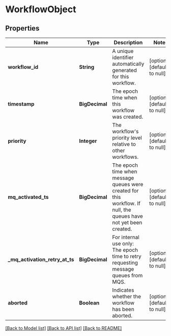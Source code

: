 # WorkflowObject
## Properties

| Name | Type | Description | Notes |
|------------ | ------------- | ------------- | -------------|
| **workflow\_id** | **String** | A unique identifier automatically generated for this workflow. | [optional] [default to null] |
| **timestamp** | **BigDecimal** | The epoch time when this workflow was created. | [optional] [default to null] |
| **priority** | **Integer** | The workflow&#39;s priority level relative to other workflows. | [optional] [default to null] |
| **mq\_activated\_ts** | **BigDecimal** | The epoch time when message queues were created for this workflow. If null, the queues have not yet been created. | [optional] [default to null] |
| **\_mq\_activation\_retry\_at\_ts** | **BigDecimal** | For internal use only: The epoch time to retry requesting message queues from MQS. | [optional] [default to null] |
| **aborted** | **Boolean** | Indicates whether the workflow has been aborted. | [optional] [default to null] |

[[Back to Model list]](../README.md#documentation-for-models) [[Back to API list]](../README.md#documentation-for-api-endpoints) [[Back to README]](../README.md)

